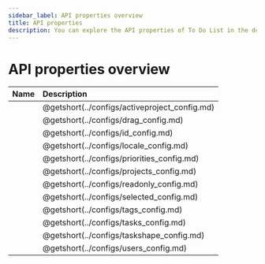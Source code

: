 ```yaml
---
sidebar_label: API properties overview
title: API properties 
description: You can explore the API properties of To Do List in the documentation of the DHTMLX JavaScript To Do List library. Browse developer guides and API reference, try out code examples and live demos, and download a free 30-day evaluation version of DHTMLX To Do List.
---
```


# API properties overview

| Name                                   | Description                                   |
| :------------------------------------- | :-------------------------------------------- |
| [](../configs/activeproject_config.md) | @getshort(../configs/activeproject_config.md) |
| [](../configs/drag_config.md)          | @getshort(../configs/drag_config.md)          |
| [](../configs/id_config.md)            | @getshort(../configs/id_config.md)            |
| [](../configs/locale_config.md)        | @getshort(../configs/locale_config.md)        |
| [](../configs/priorities_config.md)    | @getshort(../configs/priorities_config.md)    |
| [](../configs/projects_config.md)      | @getshort(../configs/projects_config.md)      |
| [](../configs/readonly_config.md)      | @getshort(../configs/readonly_config.md)      |
| [](../configs/selected_config.md)      | @getshort(../configs/selected_config.md)      |
| [](../configs/tags_config.md)          | @getshort(../configs/tags_config.md)          |
| [](../configs/tasks_config.md)         | @getshort(../configs/tasks_config.md)         |
| [](../configs/taskshape_config.md)     | @getshort(../configs/taskshape_config.md)     |
| [](../configs/users_config.md)         | @getshort(../configs/users_config.md)         |
